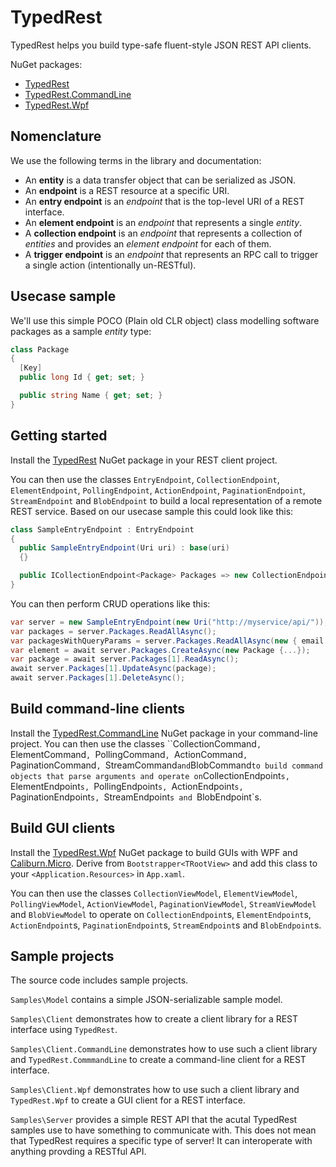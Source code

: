# TypedRest

TypedRest helps you build type-safe fluent-style JSON REST API clients.

NuGet packages:
* [TypedRest](https://www.nuget.org/packages/TypedRest/)
* [TypedRest.CommandLine](https://www.nuget.org/packages/TypedRest.CommandLine/)
* [TypedRest.Wpf](https://www.nuget.org/packages/TypedRest.Wpf/)


## Nomenclature

We use the following terms in the library and documentation:
* An __entity__ is a data transfer object that can be serialized as JSON.
* An __endpoint__ is a REST resource at a specific URI.
* An __entry endpoint__ is an _endpoint_ that is the top-level URI of a REST interface.
* An __element endpoint__ is an _endpoint_ that represents a single _entity_.
* A __collection endpoint__ is an _endpoint_ that represents a collection of _entities_ and provides an _element endpoint_ for each of them.
* A __trigger endpoint__ is an _endpoint_ that represents an RPC call to trigger a single action (intentionally un-RESTful).


## Usecase sample

We'll use this simple POCO (Plain old CLR object) class modelling software packages as a sample _entity_ type:
```cs
class Package
{
  [Key]
  public long Id { get; set; }

  public string Name { get; set; }
}
```


## Getting started

Install the [TypedRest](https://www.nuget.org/packages/TypedRest/) NuGet package in your REST client project.

You can then use the classes `EntryEndpoint`, `CollectionEndpoint`, `ElementEndpoint`, `PollingEndpoint`, `ActionEndpoint`, `PaginationEndpoint`, `StreamEndpoint` and `BlobEndpoint` to build a local representation of a remote REST service. Based on our usecase sample this could look like this:
```cs
class SampleEntryEndpoint : EntryEndpoint
{
  public SampleEntryEndpoint(Uri uri) : base(uri)
  {}

  public ICollectionEndpoint<Package> Packages => new CollectionEndpoint<Package>(this, relativeUri: "packages");
}
```

You can then perform CRUD operations like this:
```cs
var server = new SampleEntryEndpoint(new Uri("http://myservice/api/"));
var packages = server.Packages.ReadAllAsync();
var packagesWithQueryParams = server.Packages.ReadAllAsync(new { email = "john@contoso.com" });
var element = await server.Packages.CreateAsync(new Package {...});
var package = await server.Packages[1].ReadAsync();
await server.Packages[1].UpdateAsync(package);
await server.Packages[1].DeleteAsync();
```


## Build command-line clients

Install the [TypedRest.CommandLine](https://www.nuget.org/packages/TypedRest.CommandLine/) NuGet package in your command-line project. You can then use the classes ``CollectionCommand`, `ElementCommand`, `PollingCommand`, `ActionCommand`, `PaginationCommand`, `StreamCommand` and `BlobCommand` to build command objects that parse arguments and operate on `CollectionEndpoint`s, `ElementEndpoint`s, `PollingEndpoint`s, `ActionEndpoint`s, `PaginationEndpoint`s, `StreamEndpoint`s and `BlobEndpoint`s.


## Build GUI clients

Install the [TypedRest.Wpf](https://www.nuget.org/packages/TypedRest.Wpf/) NuGet package to build GUIs with WPF and [Caliburn.Micro](http://caliburnmicro.com/). Derive from `Bootstrapper<TRootView>` and add this class to your `<Application.Resources>` in `App.xaml`.

You can then use the classes `CollectionViewModel`, `ElementViewModel`, `PollingViewModel`, `ActionViewModel`, `PaginationViewModel`, `StreamViewModel` and `BlobViewModel` to operate on `CollectionEndpoint`s, `ElementEndpoint`s, `ActionEndpoint`s, `PaginationEndpoint`s, `StreamEndpoint`s and `BlobEndpoint`s.


## Sample projects

The source code includes sample projects.

`Samples\Model` contains a simple JSON-serializable sample model.

`Samples\Client` demonstrates how to create a client library for a REST interface using `TypedRest`.

`Samples\Client.CommandLine` demonstrates how to use such a client library and `TypedRest.CommmandLine` to create a command-line client for a REST interface.

`Samples\Client.Wpf` demonstrates how to use such a client library and `TypedRest.Wpf` to create a GUI client for a REST interface.

`Samples\Server` provides a simple REST API that the acutal TypedRest samples use to have something to communicate with. This does not mean that TypedRest requires a specific type of server! It can interoperate with anything provding a RESTful API.
